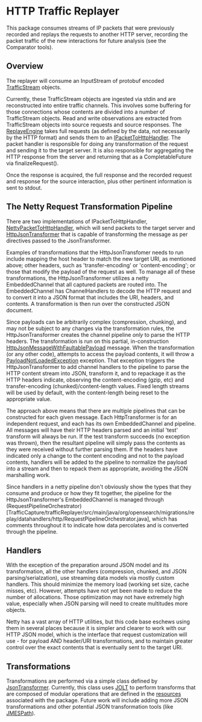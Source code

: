 # HTTP Traffic Replayer

This package consumes streams of IP packets that were previously recorded and replays the requests to another HTTP
server, recording the packet traffic of the new interactions for future analysis (see the Comparator tools).

## Overview

The replayer will consume an InputStream of protobuf
encoded [TrafficStream](../captureProtobufs/src/main/proto/TrafficCaptureStream.proto) objects.

Currently, these TrafficStream objects are ingested via stdin and are reconstructed into entire traffic channels. This
involves some buffering for those connections whose contents are divided into a number of TrafficStream objects.
Read and write observations are extracted from TrafficStream objects into source requests and source responses.
The [ReplayeEngine](src/main/java/org/opensearch/migrations/replay/ReplayEngine.java) takes full requests (as defined by
the data, not necessarily by the HTTP format) and sends them to an [IPacketToHttpHandler](
src/main/java/org/opensearch/migrations/replay/datahandlers/IPacketToHttpHandler.java). The packet handler is
responsible for doing
any transformation of the request and sending it to the target server. It is also responsible for aggregating the HTTP
response from the server and returning that as a CompletableFuture via finalizeRequest().

Once the response is acquired, the full response and the recorded request and response for the source interaction, plus
other pertinent information is sent to stdout.

## The Netty Request Transformation Pipeline

There are two implementations of
IPacketToHttpHandler, [NettyPacketToHttpHandler](../trafficReplayer/src/main/java/org/opensearch/migrations/replay/datahandlers/NettyPacketToHttpHandler.java),
which will send packets to the target server
and [HttpJsonTransformer](../trafficReplayer/src/main/java/org/opensearch/migrations/replay/datahandlers/http/HttpJsonTransformer.java)
that is capable of transforming the message as per directives passed to the JsonTransformer.

Examples of transformations that the HttpJsonTransfomer needs to run include mapping the host header to match the new
target URI, as mentioned above; other headers, such as 'transfer-encoding' or 'content-encoding'; or those that modify
the payload of the request as well. To manage all of these transformations, the HttpJsonTransformer utilizes a netty
EmbeddedChannel that all captured packets are routed into. The EmbeddedChannel has ChannelHandlers to decode the HTTP
request and to convert it into a JSON format that includes the URI, headers, and contents. A transformation is then run
over the constructed JSON document.

Since payloads can be arbitrarily complex (compression, chunking), and may not be subject to any changes via the
transformation rules, the HttpJsonTransformer creates the channel pipeline *only* to parse the HTTP headers. The
transformation is run on this partial, in-construction
[HttpJsonMessageWithFaultablePayload](../trafficReplayer/src/main/java/org/opensearch/migrations/replay/datahandlers/http/HttpJsonMessageWithFaultablePayload.java)
message. When the transformation (or any other code), attempts to access the payload contents, it will throw a
[PayloadNotLoadedException](TrafficCapture/trafficReplayer/src/main/java/org/opensearch/migrations/replay/datahandlers/PayloadNotLoadedException.java)
exception. That exception triggers the HttpJsonTransformer to add channel handlers to the pipeline to parse the HTTP
content stream into JSON, transform it, and to repackage it as the HTTP headers indicate, observing the content-encoding
(gzip, etc) and transfer-encoding (chunked)/content-length values. Fixed length streams will be used by default, with
the content-length being reset to the appropriate value.

The approach above means that there are multiple pipelines that can be constructed for each given message. Each
HttpTransformer is for an independent request, and each has its own EmbeddedChannel and pipeline. All messages will
have their HTTP headers parsed and an initial 'test' transform will always be run. If the test transform succeeds (no
exception was thrown), then the resultant pipeline will simply pass the contents as they were received without further
parsing them. If the headers have indicated only a change to the content encoding and not to the payload contents,
handlers will be added to the pipeline to normalize the payload into a stream and then to repack them as appropriate,
avoiding the JSON marshalling work.

Since handlers in a netty pipeline don't obviously show the types that they consume and produce or how they fit 
together, the pipeline for the HttpJsonTransformer's EmbeddedChannel is managed through
(RequestPipelineOrchestrator)[TrafficCapture/trafficReplayer/src/main/java/org/opensearch/migrations/replay/datahandlers/http/RequestPipelineOrchestrator.java],
which has comments throughout it to indicate how data percolates and is converted through the pipeline.

## Handlers

With the exception of the preparation around JSON model and its transformation, all the other handlers (compression,
chunked, and JSON parsing/serialzation), use streaming data models via mostly custom handlers. This should minimize the
memory load (working set size, cache misses, etc). However, attempts have not yet been made to reduce the number of
allocations. Those optimization may not have extremely high value, especially when JSON parsing will need to create
multitudes more objects.

Netty has a vast array of HTTP utilities, but this code base eschews using them in several places because it is simpler
and clearer to work with our HTTP JSON model, which is the interface that request customization will use - for payload
AND header/URI transformations, and to maintain greater control over the exact contents that is eventually sent to the
target URI.

## Transformations

Transformations are performed via a simple class defined by
[JsonTransformer](../trafficReplayer/src/main/java/org/opensearch/migrations/transform/JsonTransformer.java). Currently,
this class uses [JOLT](https://github.com/bazaarvoice/jolt) to perform transforms that are composed of modular 
operations that are defined in the [resources](../trafficReplayer/src/main/resources/jolt/operations) associated with 
the package.  Future work will include adding more JSON transformations and other potential JSON transformation tools 
(like [JMESPath](https://jmespath.org/)).
